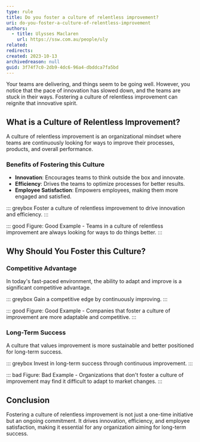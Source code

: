```yaml
---
type: rule
title: Do you foster a culture of relentless improvement?
uri: do-you-foster-a-culture-of-relentless-improvement
authors:
  - title: Ulysses Maclaren
    url: https://ssw.com.au/people/uly
related:
redirects:
created: 2023-10-13
archivedreason: null
guid: 3f74f7c0-2db9-4dc6-96a4-dbddca7fa5bd
---
```

Your teams are delivering, and things seem to be going well. However, you notice that the pace of innovation has slowed down, and the teams are stuck in their ways. Fostering a culture of relentless improvement can reignite that innovative spirit.

<!--endintro-->

## What is a Culture of Relentless Improvement?

A culture of relentless improvement is an organizational mindset where teams are continuously looking for ways to improve their processes, products, and overall performance.

### Benefits of Fostering this Culture

- **Innovation**: Encourages teams to think outside the box and innovate.
- **Efficiency**: Drives the teams to optimize processes for better results.
- **Employee Satisfaction**: Empowers employees, making them more engaged and satisfied.

::: greybox
Foster a culture of relentless improvement to drive innovation and efficiency.
:::

::: good
Figure: Good Example - Teams in a culture of relentless improvement are always looking for ways to do things better.
:::

## Why Should You Foster this Culture?

### Competitive Advantage

In today's fast-paced environment, the ability to adapt and improve is a significant competitive advantage.

::: greybox
Gain a competitive edge by continuously improving.
:::

::: good
Figure: Good Example - Companies that foster a culture of improvement are more adaptable and competitive.
:::

### Long-Term Success

A culture that values improvement is more sustainable and better positioned for long-term success.

::: greybox
Invest in long-term success through continuous improvement.
:::

::: bad
Figure: Bad Example - Organizations that don't foster a culture of improvement may find it difficult to adapt to market changes.
:::

## Conclusion

Fostering a culture of relentless improvement is not just a one-time initiative but an ongoing commitment. It drives innovation, efficiency, and employee satisfaction, making it essential for any organization aiming for long-term success.
